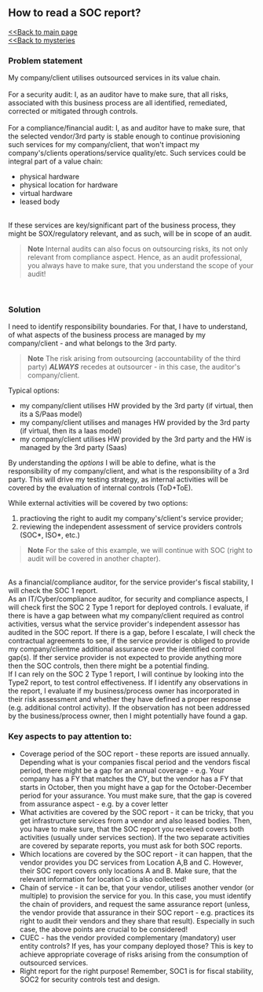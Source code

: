 ## How to read a SOC report?

[<<Back to main page](../index.md)
<br/>
[<<Back to mysteries](mystery_index.md)

### Problem statement
My company/client utilises outsourced services in its value chain.
<br/>
<br/>For a security audit: I, as an auditor have to make sure, that all risks, associated with this business process are all identified, remediated, corrected or mitigated through controls.
<br/>
<br/>For a compliance/financial audit: I, as and auditor have to make sure, that the selected vendor/3rd party is stable enough to continue provisioning such services for my company/client, that won't impact my company's/clients operations/service quality/etc.
Such services could be integral part of a value chain:
- physical hardware
- physical location for hardware
- virtual hardware
- leased body
<br/>
If these services are key/significant part of the business process, they might be SOX/regulatory relevant, and as such, will be in scope of an audit.

>**Note**
>Internal audits can also focus on outsourcing risks, its not only relevant from compliance aspect. Hence, as an audit professional, you always have to make sure, that you understand the scope of your audit!
<br/>

### Solution
I need to identify responsibility boundaries. For that, I have to understand, of what aspects of the business process are managed by my company/client - and what belongs to the 3rd party.
>**Note** 
>The risk arising from outsourcing (accountability of the third party) ***ALWAYS*** recedes at outsourcer - in this case, the auditor's company/client.

Typical options:
- my company/client utilises HW provided by the 3rd party (if virtual, then its a S/Paas model)
- my company/client utilises and manages HW provided by the 3rd party (if virtual, then its a Iaas model)
- my company/client utilises HW provided by the 3rd party and the HW is managed by the 3rd party (Saas)

By understanding the *options* I will be able to define, what is the responsibility of my company/client, and what is the responsibility of a 3rd party. This will drive my testing strategy, as internal activities will be covered by the evaluation of internal controls (ToD+ToE).

While external activities will be covered by two options:
1. practioving the right to audit my company's/client's service provider;
2. reviewing the independent assessment of service providers controls (SOC*, ISO*, etc.)
>**Note**
>For the sake of this example, we will continue with SOC (right to audit will be covered in another chapter).
<br/>
As a financial/compliance auditor, for the service provider's fiscal stability, I will check the SOC 1 report.
<br/>
As an IT/Cyber/compliance auditor, for security and compliance aspects, I will check first the SOC 2 Type 1 report for deployed controls. I evaluate, if there is have a gap between what my company/client required as control activities, versus what the service provider's independent assessor has audited in the SOC report. If there is a gap, before I escalate, I will check the contractual agreements to see, if the service provider is obliged to provide my company/clientme additional assurance over the identified control gap(s). If ther service provider is not expected to provide anything more then the SOC controls, then there might be a potential finding.
<br/>
If I can rely on the SOC 2 Type 1 report, I will continue by looking into the Type2 report, to test control effectiveness.
If I identify any observations in the report, I evaluate if my business/process owner has incorporated in their risk assessment and whether they have defined a proper response (e.g. additional control activity). If the observation has not been addressed by the business/process owner, then I might potentially have found a gap.

### Key aspects to pay attention to:
- Coverage period of the SOC report - these reports are issued annually. Depending what is your companies fiscal period and the vendors fiscal period, there might be a gap for an annual coverage - e.g. Your company has a FY that matches the CY, but the vendor has a FY that starts in October, then you might have a gap for the October-December period for your assurance. You must make sure, that the gap is covered from assurance aspect - e.g. by a cover letter
- What activities are covered by the SOC report - it can be tricky, that you get infrastructure services from a vendor and also leased bodies. Then, you have to make sure, that the SOC report you received covers both activities (usually under services section). If the two separate activities are covered by separate reports, you must ask for both SOC reports.
- Which locations are covered by the SOC report - it can happen, that the vendor provides you DC services from Location A,B and C. However, their SOC report covers only locations A and B. Make sure, that the relevant information for location C is also collected!
- Chain of service - it can be, that your vendor, utilises another vendor (or multiple) to provision the service for you. In this case, you must identify the chain of providers, and request the same assurance report (unless, the vendor provide that assurance in their SOC report - e.g. practices its right to audit their vendors and they share that result). Especially in such case, the above points are crucial to be considered!
- CUEC - has the vendor provided complementary (mandatory) user entity controls? If yes, has your company deployed those? This is key to achieve appropriate coverage of risks arising from the consumption of outsourced services.
- Right report for the right purpose! Remember, SOC1 is for fiscal stability, SOC2 for security controls test and design.
